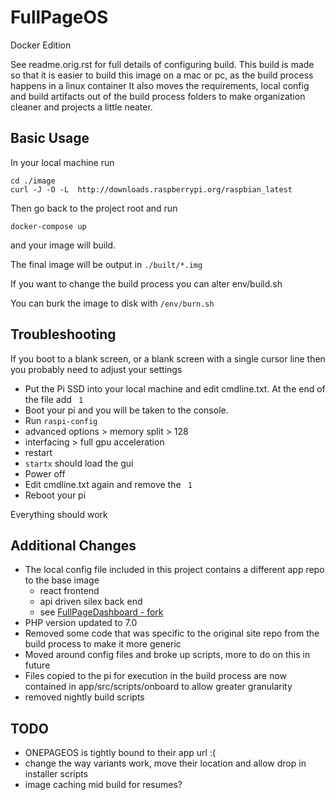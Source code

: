 FullPageOS
==========
Docker Edition

See readme.orig.rst for full details of configuring build.
This build is made so that it is easier to build this image on a mac or pc, as the build process happens in a linux container
It also moves the requirements, local config and build artifacts out of the build process folders to make organization cleaner
and projects a little neater.

## Basic Usage

In your local machine run
```
cd ./image
curl -J -O -L  http://downloads.raspberrypi.org/raspbian_latest
```
Then go back to the project root and run
```
docker-compose up
```
and your image will build.

The final image will be output in `./built/*.img`

If you want to change the build process you can alter env/build.sh

You can burk the image to disk with `/env/burn.sh`


## Troubleshooting

If you boot to a blank screen, or a blank screen with a single cursor line then you probably need to adjust your settings
- Put the Pi SSD into your local machine and edit cmdline.txt. At the end of the file add ` 1`
- Boot your pi and you will be taken to the console.
- Run `raspi-config`
- advanced options > memory split > 128
- interfacing > full gpu acceleration
- restart
- `startx` should load the gui
- Power off
- Edit cmdline.txt again and remove the ` 1`
- Reboot your pi

Everything should work

## Additional Changes

- The local config file included in this project contains a different app repo to the base image
    - react frontend
    - api driven silex back end
    - see [FullPageDashboard - fork](https://github.com/twhiston/FullPageDashboard/tree/rewrite)
- PHP version updated to 7.0
- Removed some code that was specific to the original site repo from the build process to make it more generic
- Moved around config files and broke up scripts, more to do on this in future
- Files copied to the pi for execution in the build process are now contained in app/src/scripts/onboard to allow greater granularity
- removed nightly build scripts

## TODO
- ONEPAGEOS is tightly bound to their app url :(
- change the way variants work, move their location and allow drop in installer scripts
- image caching mid build for resumes?